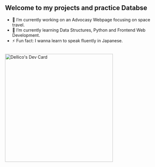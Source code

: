 <!--

-i need to create two web apps
Task manager   
recipe sharing platform
https://www.simplilearn.com/tutorials/python-tutorial/python-automation-projects
https://www.datacamp.com/blog/60-python-projects-for-all-levels-expertise

- 💬 Ask me about 
- 📫 How to reach me: -->
## Welcome to my projects and practice Databse

- 🔭 I’m currently working on an Advocasy Webpage focusing on space travel.
- 🌱 I’m currently learning Data Structures, Python and Frontend Web Development.
- ⚡ Fun fact: I wanna learn to speak fluently in Japanese.

##
<a href="https://app.daily.dev/dellico"><img src="https://api.daily.dev/devcards/v2/YiXpNIRxKQQMlS74WoqSG.png?type=default&r=yle" width="356" alt="Dellico's Dev Card"/></a>

##




